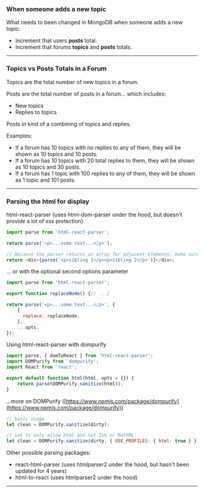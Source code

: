 ### When someone adds a new topic

What needs to been changed in MongoDB when someone adds a new topic:

-   Increment that users **posts** total.
-   Increment that forums **topics** and **posts** totals.

---

### Topics vs Posts Totals in a Forum

Topics are the total number of new topics in a forum.

Posts are the total number of posts in a forum... which includes:

-   New topics
-   Replies to topics

Posts in kind of a combining of topics and replies.

Examples:

-   If a forum has 10 topics with no replies to any of them, they will be shown as 10 topics and 10 posts.
-   If a forum has 10 topics with 20 total replies to them, they will be shown as 10 topics and 30 posts.
-   If a forum has 1 topic with 100 replies to any of them, they will be shown as 1 topic and 101 posts.

---

### Parsing the html for display

html-react-parser (uses html-dom-parser under the hood, but doesn't provide a lot of xss protection)

```js
import parse from 'html-react-parser';

return parse('<p>...some text...</p>');

// Because the parser returns an array for adjacent elements, make sure it's nested under a parent element when appropriate
return <div>{parse('<p>sibling 1</p><p>sibling 2</p>')}</div>;
```

... or with the optional second options parameter

```js
import parse from 'html-react-parser';

export function replaceNode() {// ...}

return parse('<p>...some text...</p>', {
    {
      replace: replaceNode,
    },
    ...opts,
});
```

Using html-react-parser with dompurify

```js
import parse, { domToReact } from 'html-react-parser';
import DOMPurify from 'dompurify';
import React from 'react';

export default function html(html, opts = {}) {
    return parse(DOMPurify.sanitize(html));
}
```

...more on DOMPurify ([https://www.npmjs.com/package/dompurify](https://www.npmjs.com/package/dompurify))

```js
// basic usage
let clean = DOMPurify.sanitize(dirty);

// set to only allow html and not SVG or MathML
let clean = DOMPurify.sanitize(dirty, { USE_PROFILES: { html: true } });
```

Other possible parsing packages:

-   react-html-parser (uses htmlparser2 under the hood, but hasn't been updated for 4 years)
-   html-to-react (uses htmlparser2 under the hood)

---
